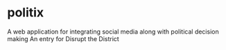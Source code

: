 # politix

A web application for integrating social media along with political decision making
An entry for Disrupt the District
